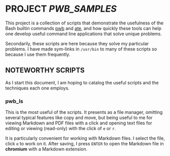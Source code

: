 # PROJECT *PWB_SAMPLES*

This project is a collection of scripts that demonstrate
the usefulness of the Bash builtin commands [pwb][git_pwb] and
[ate][git_ate], and how quickly these tools can help one develop
useful command line applications that solve unique problems.

Secondarily, these scripts are here because they solve my
particular problems.  I have made sym-links in `/usr/bin` to many of
these scripts so because I use them frequently.

## NOTEWORTHY SCRIPTS

As I start this document, I am hoping to catalog the useful
scripts and the techniques each one employs.

### pwb_ls

This is the most useful of the scripts.  It presents as a file
manager, omitting several typical features like copy and move, but
being useful to me for viewing Markdown and PDF files with a click
and opening text files for editing or viewing (read-only) with the
click of `e` or `r`.

It is particularly convenient for working with Markdown files.
I select the file, click `e` to work on it.  After saving, I press
`ENTER` to open the Markdown file in **chromium** with a Markdown
extension.




[git_ate]:    https://www.github.com/cjungmann/pwb.git
[git_pwb]:    https://www.github.com/cjungmann/pwb.git
